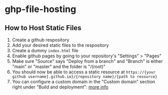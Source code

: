 # ghp-file-hosting

## How to Host Static Files

1. Create a github respository
2. Add your desired static files to the respository
3. Create a dummy `index.html` file
4. Enable github pages by going to your repository's "Settings" > "Pages"
5. Make sure "Source" says "Deploy from a branch" and "Branch" is either "main" or "master" and the folder is "/(root)"
6. You should now be able to access a static resource at `https://{your github username}.github.io}/{repository name}/{path to resource}`
7. You can configure a custom domain in the "Custom domain" section right under "Build and deployment": [more info](https://docs.github.com/en/pages/configuring-a-custom-domain-for-your-github-pages-site)
